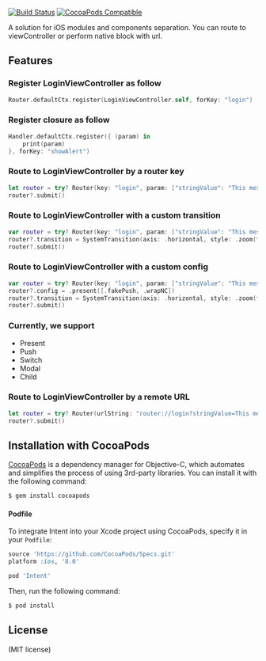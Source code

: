 [![Build Status](https://travis-ci.org/Jerry0523/Intent.svg?branch=master)](https://travis-ci.org/Jerry0523/Intent)
[![CocoaPods Compatible](https://img.shields.io/cocoapods/v/Intent.svg)](https://img.shields.io/cocoapods/v/Intent.svg)

A solution for iOS modules and components separation. You can route to viewController or perform native block with url.

Features
-------

### Register LoginViewController as follow

```swift
Router.defaultCtx.register(LoginViewController.self, forKey: "login")

```

### Register closure as follow

```swift
Handler.defaultCtx.register({ (param) in
    print(param)
}, forKey: "showAlert")

```

### Route to LoginViewController by a router key

```swift
let router = try? Router(key: "login", param: ["stringValue": "This message came from a router"])
router?.submit()

```

### Route to LoginViewController with a custom transition

```swift
var router = try? Router(key: "login", param: ["stringValue": "This message came from a router"])
router?.transition = SystemTransition(axis: .horizontal, style: .zoom(factor: 0.8))
router?.submit()

```

### Route to LoginViewController with a custom config

```swift
var router = try? Router(key: "login", param: ["stringValue": "This message came from a router"])
router?.config = .present([.fakePush, .wrapNC])
router?.transition = SystemTransition(axis: .horizontal, style: .zoom(factor: 0.8))
router?.submit()

```
### Currently, we support

- Present
- Push
- Switch
- Modal
- Child

### Route to LoginViewController by a remote URL

```swift
let router = try? Router(urlString: "router://login?stringValue=This message came from a url string")
router?.submit()

```

## Installation with CocoaPods

[CocoaPods](http://cocoapods.org) is a dependency manager for Objective-C, which automates and simplifies the process of using 3rd-party libraries. You can install it with the following command:

```bash
$ gem install cocoapods
```
#### Podfile

To integrate Intent into your Xcode project using CocoaPods, specify it in your `Podfile`:

```ruby
source 'https://github.com/CocoaPods/Specs.git'
platform :ios, '8.0'

pod 'Intent'
```

Then, run the following command:

```bash
$ pod install
```

License
-------
(MIT license)

